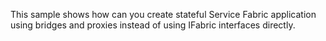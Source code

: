 This sample shows how can you create stateful Service Fabric application using bridges and proxies instead of using IFabric interfaces directly.